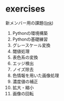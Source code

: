 
# exercises

新メンバー用の課題([link](https://github.com/tomomiyazaki/exercises))


1. Pythonの環境構築
2. Pythonの基礎練習
3. グレースケール変換
4. 閾値処理
5. 表色系の変換
6. エッジ検出
7. ノイズ除去
8. 色情報を用いた画像処理
9. 濃度値の補正
10. 拡大・縮小
11. 画像の回転
